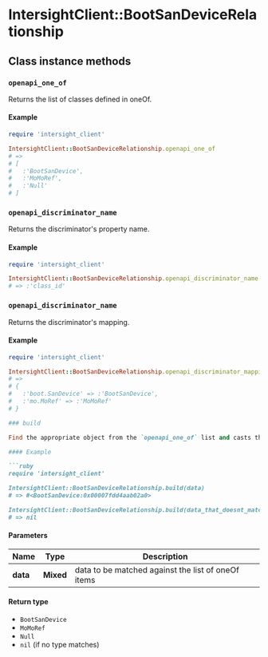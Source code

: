# IntersightClient::BootSanDeviceRelationship

## Class instance methods

### `openapi_one_of`

Returns the list of classes defined in oneOf.

#### Example

```ruby
require 'intersight_client'

IntersightClient::BootSanDeviceRelationship.openapi_one_of
# =>
# [
#   :'BootSanDevice',
#   :'MoMoRef',
#   :'Null'
# ]
```

### `openapi_discriminator_name`

Returns the discriminator's property name.

#### Example

```ruby
require 'intersight_client'

IntersightClient::BootSanDeviceRelationship.openapi_discriminator_name
# => :'class_id'
```

### `openapi_discriminator_name`

Returns the discriminator's mapping.

#### Example

```ruby
require 'intersight_client'

IntersightClient::BootSanDeviceRelationship.openapi_discriminator_mapping
# =>
# {
#   :'boot.SanDevice' => :'BootSanDevice',
#   :'mo.MoRef' => :'MoMoRef'
# }

### build

Find the appropriate object from the `openapi_one_of` list and casts the data into it.

#### Example

```ruby
require 'intersight_client'

IntersightClient::BootSanDeviceRelationship.build(data)
# => #<BootSanDevice:0x00007fdd4aab02a0>

IntersightClient::BootSanDeviceRelationship.build(data_that_doesnt_match)
# => nil
```

#### Parameters

| Name | Type | Description |
| ---- | ---- | ----------- |
| **data** | **Mixed** | data to be matched against the list of oneOf items |

#### Return type

- `BootSanDevice`
- `MoMoRef`
- `Null`
- `nil` (if no type matches)

